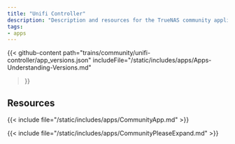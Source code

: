 ```yaml
---
title: "Unifi Controller"
description: "Description and resources for the TrueNAS community application called Unifi Controller."
tags:
- apps
---
```


{{< github-content 
    path="trains/community/unifi-controller/app_versions.json"
	includeFile="/static/includes/apps/Apps-Understanding-Versions.md"
>}}

## Resources

{{< include file="/static/includes/apps/CommunityApp.md" >}}

{{< include file="/static/includes/apps/CommunityPleaseExpand.md" >}}

<!--
<div class="docs-sections">

{{< doc-card title="<appname> Deployments" link="/resources/"
descr="How to deploy and configure the <appname> app." >}}

</div>
-->
